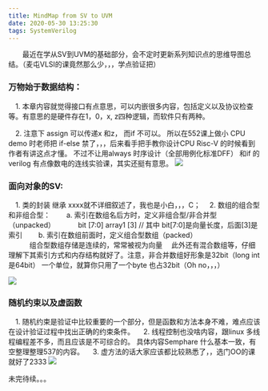 ```yaml
---
title: MindMap from SV to UVM
date: 2020-05-30 13:25:30
tags: SystemVerilog
---
```

&emsp;&emsp;最近在学从SV到UVM的基础部分，会不定时更新系列知识点的思维导图总结。（麦屯VLSI的课竟然那么少，，，学点验证把）

<!--more-->

### 万物始于数据结构：
&emsp;1. 本章内容就觉得接口有点意思，可以内嵌很多内容，包括定义以及协议检查等。有意思的是硬件存在1，0，x, z四种逻辑，而软件只有两种。

&emsp;2. 注意下 assign 可以传递x 和z， 而if 不可以。 所以在552课上做小 CPU demo 时老师把 if-else 禁了，，，后来看手把手教你设计CPU Risc-V 的时候看到作者有讲这点才懂。
不过不让用always 时序设计（全部用例化标准DFF） 和if  的verilog 有点像数电的连线实验课，其实还挺有意思。
![](week01.png)

### 面向对象的SV:
&emsp;1. 类的封装 继承 xxxx就不详细叙述了，我也是小白，，，C；
&emsp;2. 数组的组合型和非组合型：
&emsp;&emsp;a. 索引在数组名后方时，定义非组合型/非合并型（unpacked）
&emsp;&emsp;&emsp;bit [7:0] array1 [3] // 其中 bit[7:0]是向量长度，后面[3]是索引
&emsp;&emsp;b. 索引在数组前面时，定义组合型数组（packed）  
&emsp;&emsp;&emsp;组合型数组存储是连续的，常常被视为向量
&emsp;此外还有混合数组等，仔细理解下其索引方式和内存结构就好了。注意，非合并数组好形象是32bit（long int 是64bit） 一个单位，就算你只用了一个byte 也占32bit（Oh no，，，）


![](week02.png)

### 随机约束以及虚函数
&emsp;1. 随机约束是验证中比较重要的一个部分，但是函数和方法本身不难，难点应该在设计验证过程中找出正确的约束条件。
&emsp;2. 线程控制也没啥内容，跟linux 多线程编程差不多，而且应该是不可综合的。 具体内容Semphare 什么基本一致，有空整理整理537的内容。
&emsp;3. 虚方法的话大家应该都比较熟悉了，，选门OO的课就好了2333
![](week03.png)

未完待续。。。
